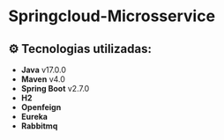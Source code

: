 # Springcloud-Microsservice
## ⚙️ Tecnologias utilizadas:

- **Java** v17.0.0
- **Maven** v4.0
- **Spring Boot** v2.7.0
- **H2**
- **Openfeign**
- **Eureka**
- **Rabbitmq**
